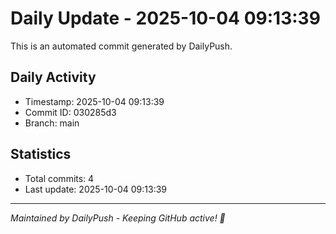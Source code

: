 # Daily Update - 2025-10-04 09:13:39

This is an automated commit generated by DailyPush.

## Daily Activity
- Timestamp: 2025-10-04 09:13:39
- Commit ID: 030285d3
- Branch: main

## Statistics
- Total commits: 4
- Last update: 2025-10-04 09:13:39

---
*Maintained by DailyPush - Keeping GitHub active! 🚀*
